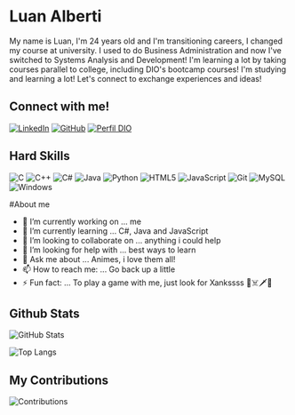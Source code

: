 # Luan Alberti
My name is Luan, I'm 24 years old and I'm transitioning careers, I changed my course at university. I used to do Business Administration and now I've switched to Systems Analysis and Development! I'm learning a lot by taking courses parallel to college, including DIO's bootcamp courses! I'm studying and learning a lot! Let's connect to exchange experiences and ideas!

## Connect with me!

[![LinkedIn](https://img.shields.io/badge/LinkedIn-0077B5?style=for-the-badge&logo=linkedin&logoColor=white)](https://www.linkedin.com/in/luan-alberti-6984b414b/)
[![GitHub](https://img.shields.io/badge/GitHub-100000?style=for-the-badge&logo=github&logoColor=white)](https://github.com/Luan-Alberti)
[![Perfil DIO](https://img.shields.io/badge/-My%20DIO%20PROFILE-515AA5?style=for-the-badge)](https://web.dio.me/users/luan_leao_alberti/?tab=achievements)

## Hard Skills
![C](https://img.shields.io/badge/C-00599C?style=for-the-badge&logo=c&logoColor=white)
![C++](https://img.shields.io/badge/C%2B%2B-00599C?style=for-the-badge&logo=c%2B%2B&logoColor=white)
![C#](https://img.shields.io/badge/C%23-239120?style=for-the-badge&logo=c-sharp&logoColor=white)
![Java](https://img.shields.io/badge/java-%23ED8B00.svg?style=for-the-badge&logo=openjdk&logoColor=white)
![Python](https://img.shields.io/badge/python-3670A0?style=for-the-badge&logo=python&logoColor=ffdd54)
![HTML5](https://img.shields.io/badge/HTML5-E34F26?style=for-the-badge&logo=html5&logoColor=white)
![JavaScript](https://img.shields.io/badge/JavaScript-F7DF1E?style=for-the-badge&logo=javascript&logoColor=black)
![Git](https://img.shields.io/badge/GIT-E44C30?style=for-the-badge&logo=git&logoColor=white)
![MySQL](https://img.shields.io/badge/MySQL-00000F?style=for-the-badge&logo=mysql&logoColor=white)![Windows](https://img.shields.io/badge/Windows-000?style=for-the-badge&logo=windows&logoColor=2CA5E0)

#About me
- 🔭 I’m currently working on ... me
- 🌱 I’m currently learning ... C#, Java and JavaScript
- 👯 I’m looking to collaborate on ... anything i could help
- 🤔 I’m looking for help with ... best ways to learn
- 💬 Ask me about ... Animes, i love them all!
- 📫 How to reach me: ... Go back up a little 
- ⚡ Fun fact: ... To play a game with me, just look for Xankssss 👒☠️🗡️🌊

## Github Stats
![GitHub Stats](https://github-readme-stats.vercel.app/api?username=Luan-Alberti&theme=merko)

![Top Langs](https://github-readme-stats-git-masterrstaa-rickstaa.vercel.app/api/top-langs/?username=Luan-Alberti&bg_color=0a0f0b&border_color=e4e2e2&title_color=abd200&text_color=68b587)


## My Contributions
![Contributions](https://img.shields.io/badge/-Lots%20to%20learn%20and%20contribute,%20expect%20more%20soon!!-91B302?style=for-the-badge)


<!--
**Luan-Alberti/Luan-Alberti** is a ✨ _special_ ✨ repository because its `README.md` (this file) appears on your GitHub profile.

Here are some ideas to get you started:

- 🔭 I’m currently working on ...
- 🌱 I’m currently learning ...
- 👯 I’m looking to collaborate on ...
- 🤔 I’m looking for help with ...
- 💬 Ask me about ...
- 📫 How to reach me: ...
- 😄 Pronouns: ...
- ⚡ Fun fact: ...
-->
